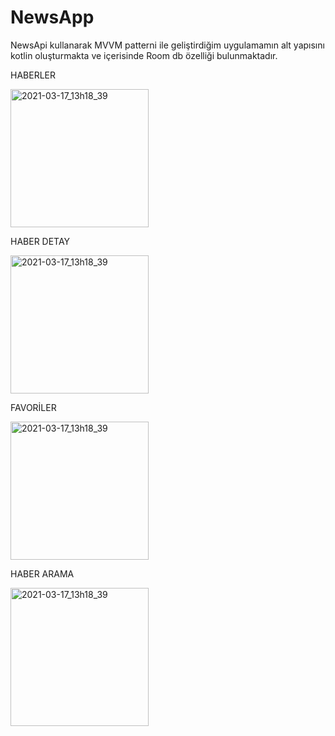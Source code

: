 # NewsApp

NewsApi kullanarak MVVM patterni ile geliştirdiğim uygulamamın alt yapısını kotlin oluşturmakta ve içerisinde Room db özelliği bulunmaktadır.  

HABERLER

<img width="221" alt="2021-03-17_13h18_39" src="https://user-images.githubusercontent.com/80334174/118408534-abde0e80-b68e-11eb-9a52-ca32dc64876e.png">

HABER DETAY

<img width="221" alt="2021-03-17_13h18_39" src="https://user-images.githubusercontent.com/80334174/118408588-e5af1500-b68e-11eb-8e59-26a6b713cb0c.png">

FAVORİLER

<img width="221" alt="2021-03-17_13h18_39" src="https://user-images.githubusercontent.com/80334174/118408630-168f4a00-b68f-11eb-94c7-aeef3eea5a4b.png">

HABER ARAMA

<img width="221" alt="2021-03-17_13h18_39" src="https://user-images.githubusercontent.com/80334174/118408729-6ff77900-b68f-11eb-9868-624969bdf08f.png">

